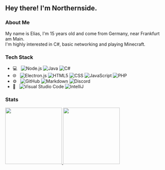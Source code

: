 <h2>Hey there! I'm Northernside.</h2>

<h3>About Me</h3>
My name is Elias, I'm 15 years old and come from Germany, near Frankfurt am Main.<br>
I'm highly interested in C#, basic networking and playing Minecraft.

<h3>Tech Stack</h3>

- 💻 &nbsp;
  ![Node.js](https://img.shields.io/badge/-Node.js-333333?style=flat&logo=node.js)
  ![Java](https://img.shields.io/badge/-Java-333333?style=flat&logo=java)
  ![C#](https://img.shields.io/badge/-CSharp-333333?style=flat&logo=csharp)
- 🌐 &nbsp;
  ![Electron.js](https://img.shields.io/badge/-Electron.js-333333?style=flat&logo=electron)
  ![HTML5](https://img.shields.io/badge/-HTML5-333333?style=flat&logo=HTML5)
  ![CSS](https://img.shields.io/badge/-CSS-333333?style=flat&logo=CSS3&logoColor=1572B6)
  ![JavaScript](https://img.shields.io/badge/-JavaScript-333333?style=flat&logo=javascript)
  ![PHP](https://img.shields.io/badge/-PHP-333333?style=flat&logo=php)
- ⚙️ &nbsp;
  ![GitHub](https://img.shields.io/badge/-GitHub-333333?style=flat&logo=github)
  ![Markdown](https://img.shields.io/badge/-Markdown-333333?style=flat&logo=markdown)
  ![Discord](https://img.shields.io/badge/-Discord-333333?style=flat&logo=discord)
- 🔧 &nbsp;
  ![Visual Studio Code](https://img.shields.io/badge/-Visual%20Studio%20Code-333333?style=flat&logo=visual-studio-code&logoColor=007ACC)
  ![IntelliJ](https://img.shields.io/badge/-IntelliJ-333333?style=flat&logo=intellij-idea&logoColor=0C0C0C)
<h3>Stats</h3>
<a href="https://github.com/Northernside">
  <img height="180em" src="https://github-readme-stats.vercel.app/api?username=Northernside&theme=radical&show_icons=true" />
  <img height="180em" src="https://github-readme-stats.vercel.app/api/top-langs/?username=Northernside&theme=radical&layout=compact" />
</a>
<br>
</p>
